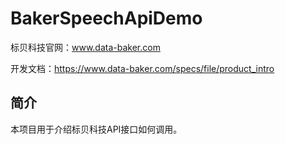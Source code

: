 # BakerSpeechApiDemo
标贝科技官网：www.data-baker.com

开发文档：https://www.data-baker.com/specs/file/product_intro

## 简介

本项目用于介绍标贝科技API接口如何调用。
